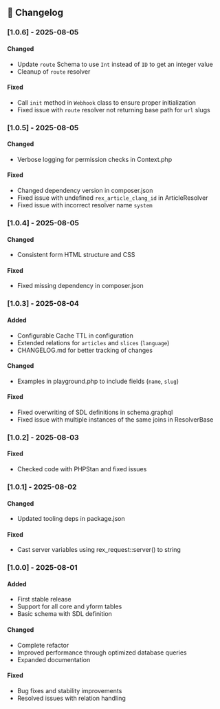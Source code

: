 ## 🚀 Changelog

### [1.0.6] - 2025-08-05

#### Changed

- Update `route` Schema to use `Int` instead of `ID` to get an integer value
- Cleanup of `route` resolver

#### Fixed

- Call `init` method in `Webhook` class to ensure proper initialization
- Fixed issue with `route` resolver not returning base path for `url` slugs

### [1.0.5] - 2025-08-05

#### Changed

- Verbose logging for permission checks in Context.php

#### Fixed

- Changed dependency version in composer.json
- Fixed issue with undefined `rex_article_clang_id` in ArticleResolver
- Fixed issue with incorrect resolver name `system`

### [1.0.4] - 2025-08-05

#### Changed

- Consistent form HTML structure and CSS

#### Fixed

- Fixed missing dependency in composer.json

### [1.0.3] - 2025-08-04

#### Added

- Configurable Cache TTL in configuration
- Extended relations for `articles` and `slices` (`language`)
- CHANGELOG.md for better tracking of changes

#### Changed

- Examples in playground.php to include fields (`name`, `slug`)

#### Fixed

- Fixed overwriting of SDL definitions in schema.graphql
- Fixed issue with multiple instances of the same joins in ResolverBase

### [1.0.2] - 2025-08-03

#### Fixed

- Checked code with PHPStan and fixed issues

### [1.0.1] - 2025-08-02

#### Changed

- Updated tooling deps in package.json

#### Fixed

- Cast server variables using rex_request::server() to string

### [1.0.0] - 2025-08-01

#### Added

- First stable release
- Support for all core and yform tables
- Basic schema with SDL definition

#### Changed

- Complete refactor
- Improved performance through optimized database queries
- Expanded documentation

#### Fixed

- Bug fixes and stability improvements
- Resolved issues with relation handling
